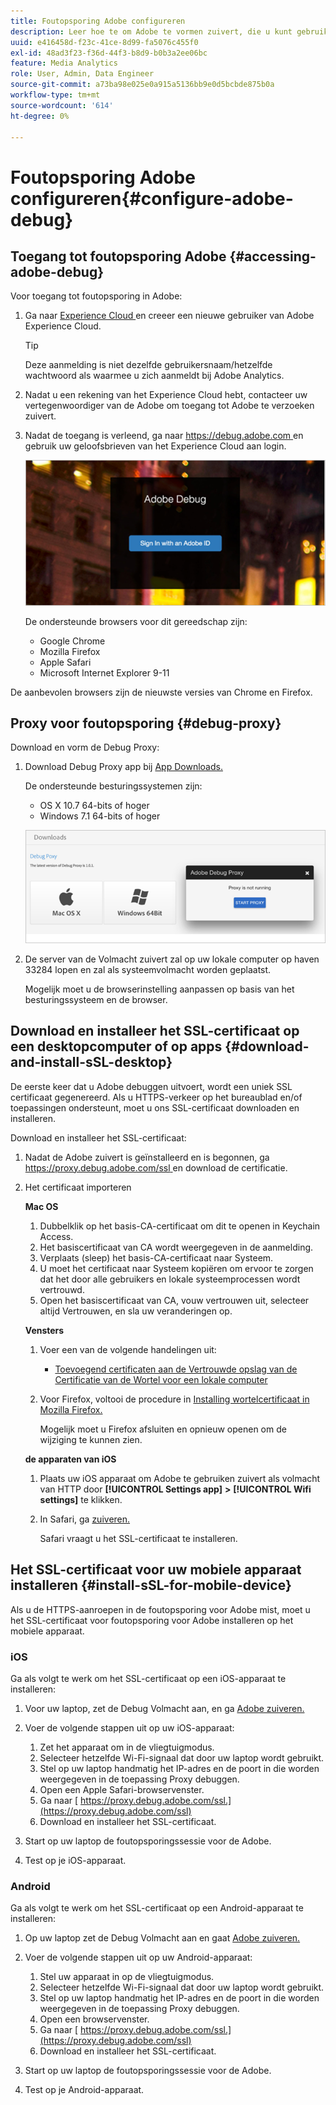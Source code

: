 ```yaml
---
title: Foutopsporing Adobe configureren
description: Leer hoe te om Adobe te vormen zuivert, die u kunt gebruiken om de implementaties van SDK van Media problemen op te lossen.
uuid: e416458d-f23c-41ce-8d99-fa5076c455f0
exl-id: 48ad3f23-f36d-44f3-b8d9-b0b3a2ee06bc
feature: Media Analytics
role: User, Admin, Data Engineer
source-git-commit: a73ba98e025e0a915a5136bb9e0d5bcbde875b0a
workflow-type: tm+mt
source-wordcount: '614'
ht-degree: 0%

---
```


# Foutopsporing Adobe configureren{#configure-adobe-debug}

## Toegang tot foutopsporing Adobe {#accessing-adobe-debug}

Voor toegang tot foutopsporing in Adobe:

1. Ga naar [ Experience Cloud ](https://www.marketing.adobe.com/) en creeer een nieuwe gebruiker van Adobe Experience Cloud.

   >[!TIP]
   >
   >Deze aanmelding is niet dezelfde gebruikersnaam/hetzelfde wachtwoord als waarmee u zich aanmeldt bij Adobe Analytics.

1. Nadat u een rekening van het Experience Cloud hebt, contacteer uw vertegenwoordiger van de Adobe om toegang tot Adobe te verzoeken zuivert.
1. Nadat de toegang is verleend, ga naar [ https://debug.adobe.com ](https://debug.adobe.com) en gebruik uw geloofsbrieven van het Experience Cloud aan login.

   ![](assets/adobe-debug-login.png)

   De ondersteunde browsers voor dit gereedschap zijn:
   * Google Chrome
   * Mozilla Firefox
   * Apple Safari
   * Microsoft Internet Explorer 9-11

De aanbevolen browsers zijn de nieuwste versies van Chrome en Firefox.

## Proxy voor foutopsporing {#debug-proxy}

Download en vorm de Debug Proxy:

1. Download Debug Proxy app bij [ App Downloads.](https://debug.adobe.com/#/downloads)

   De ondersteunde besturingssystemen zijn:
   * OS X 10.7 64-bits of hoger
   * Windows 7.1 64-bits of hoger

   ![](assets/debug-proxy-app.png)

1. De server van de Volmacht zuivert zal op uw lokale computer op haven 33284 lopen en zal als systeemvolmacht worden geplaatst.

   Mogelijk moet u de browserinstelling aanpassen op basis van het besturingssysteem en de browser.

## Download en installeer het SSL-certificaat op een desktopcomputer of op apps {#download-and-install-sSL-desktop}

De eerste keer dat u Adobe debuggen uitvoert, wordt een uniek SSL certificaat gegenereerd. Als u HTTPS-verkeer op het bureaublad en/of toepassingen ondersteunt, moet u ons SSL-certificaat downloaden en installeren.

Download en installeer het SSL-certificaat:

1. Nadat de Adobe zuivert is geïnstalleerd en is begonnen, ga [ https://proxy.debug.adobe.com/ssl ](https://proxy.debug.adobe.com/ssl) en download de certificatie.
1. Het certificaat importeren

   **Mac OS**
   1. Dubbelklik op het basis-CA-certificaat om dit te openen in Keychain Access.
   1. Het basiscertificaat van CA wordt weergegeven in de aanmelding.
   1. Verplaats (sleep) het basis-CA-certificaat naar Systeem.
   1. U moet het certificaat naar Systeem kopiëren om ervoor te zorgen dat het door alle gebruikers en lokale systeemprocessen wordt vertrouwd.
   1. Open het basiscertificaat van CA, vouw vertrouwen uit, selecteer altijd Vertrouwen, en sla uw veranderingen op.

   **Vensters**
   1. Voer een van de volgende handelingen uit:

      * [ Toevoegend certificaten aan de Vertrouwde opslag van de Certificatie van de Wortel voor een lokale computer ](https://technet.microsoft.com/en-us/library/cc754841.aspx#BKMK_addlocal)

   1. Voor Firefox, voltooi de procedure in [ Installing wortelcertificaat in Mozilla Firefox.](https://wiki.wmtransfer.com/projects/webmoney/wiki/Installing_root_certificate_in_Mozilla_Firefox)

      Mogelijk moet u Firefox afsluiten en opnieuw openen om de wijziging te kunnen zien.

   **de apparaten van iOS**
   1. Plaats uw iOS apparaat om Adobe te gebruiken zuivert als volmacht van HTTP door **[!UICONTROL Settings app]** **>** **[!UICONTROL Wifi settings]** te klikken.

   1. In Safari, ga [ zuiveren.](https://proxy.debug.adobe.com/ssl)

      Safari vraagt u het SSL-certificaat te installeren.

## Het SSL-certificaat voor uw mobiele apparaat installeren {#install-sSL-for-mobile-device}

Als u de HTTPS-aanroepen in de foutopsporing voor Adobe mist, moet u het SSL-certificaat voor foutopsporing voor Adobe installeren op het mobiele apparaat.

### iOS

Ga als volgt te werk om het SSL-certificaat op een iOS-apparaat te installeren:

1. Voor uw laptop, zet de Debug Volmacht aan, en ga [ Adobe zuiveren.](https://debug.adobe.com)
1. Voer de volgende stappen uit op uw iOS-apparaat:
   1. Zet het apparaat om in de vliegtuigmodus.
   1. Selecteer hetzelfde Wi-Fi-signaal dat door uw laptop wordt gebruikt.
   1. Stel op uw laptop handmatig het IP-adres en de poort in die worden weergegeven in de toepassing Proxy debuggen.
   1. Open een Apple Safari-browservenster.
   1. Ga naar [ https://proxy.debug.adobe.com/ssl.](https://proxy.debug.adobe.com/ssl)
   1. Download en installeer het SSL-certificaat.

1. Start op uw laptop de foutopsporingssessie voor de Adobe.
1. Test op je iOS-apparaat.

### Android

Ga als volgt te werk om het SSL-certificaat op een Android-apparaat te installeren:

1. Op uw laptop zet de Debug Volmacht aan en gaat [ Adobe zuiveren.](https://debug.adobe.com)
1. Voer de volgende stappen uit op uw Android-apparaat:
   1. Stel uw apparaat in op de vliegtuigmodus.
   1. Selecteer hetzelfde Wi-Fi-signaal dat door uw laptop wordt gebruikt.
   1. Stel op uw laptop handmatig het IP-adres en de poort in die worden weergegeven in de toepassing Proxy debuggen.
   1. Open een browservenster.
   1. Ga naar [ https://proxy.debug.adobe.com/ssl.](https://proxy.debug.adobe.com/ssl)
   1. Download en installeer het SSL-certificaat.

1. Start op uw laptop de foutopsporingssessie voor de Adobe.
1. Test op je Android-apparaat.
